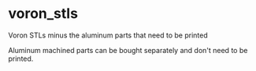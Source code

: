 # voron_stls
Voron STLs minus the aluminum parts that need to be printed

Aluminum machined parts can be bought separately and don't need to be printed.
